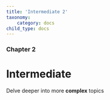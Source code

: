 ```yaml
---
title: 'Intermediate 2'
taxonomy:
    category: docs
child_type: docs
---
```


### Chapter 2

# Intermediate

Delve deeper into more **complex** topics
